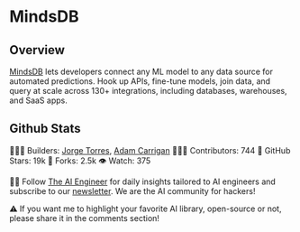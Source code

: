 # MindsDB

## Overview
[MindsDB](https://www.linkedin.com/company/mindsdb/) lets developers connect any ML model to any data source for automated predictions. Hook up APIs, fine-tune models, join data, and query at scale across 130+ integrations, including databases, warehouses, and SaaS apps.

## Github Stats
👷🏽‍♀️ Builders: [Jorge Torres](https://www.linkedin.com/in/torresjorge/), [Adam Carrigan](https://www.linkedin.com/in/carrigan/)
👩🏽‍💻 Contributors: 744
💫 GitHub Stars: 19k
🍴 Forks: 2.5k
👁️ Watch: 375

🧙🏽 Follow [The AI Engineer](https://www.linkedin.com/company/theaiengineer/) for daily insights tailored to AI engineers and subscribe to our [newsletter](http://theaiengineerco.substack.com). We are the AI community for hackers!

⚠️ If you want me to highlight your favorite AI library, open-source or not, please share it in the comments section!